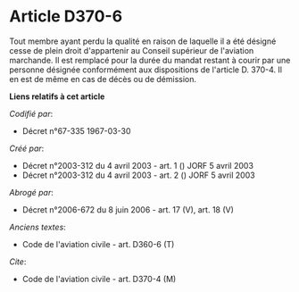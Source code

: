 # Article D370-6

Tout membre ayant perdu la qualité en raison de laquelle il a été désigné cesse de plein droit d'appartenir au Conseil
supérieur de l'aviation marchande. Il est remplacé pour la durée du mandat restant à courir par une personne désignée
conformément aux dispositions de l'article D. 370-4. Il en est de même en cas de décès ou de démission.

**Liens relatifs à cet article**

_Codifié par_:

  - Décret n°67-335 1967-03-30

_Créé par_:

  - Décret n°2003-312 du 4 avril 2003 - art. 1 () JORF 5 avril 2003
  - Décret n°2003-312 du 4 avril 2003 - art. 2 () JORF 5 avril 2003

_Abrogé par_:

  - Décret n°2006-672 du 8 juin 2006 - art. 17 (V), art. 18 (V)

_Anciens textes_:

  - Code de l'aviation civile - art. D360-6 (T)

_Cite_:

  - Code de l'aviation civile - art. D370-4 (M)
